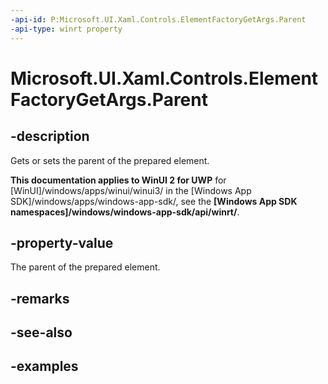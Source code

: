 ```yaml
---
-api-id: P:Microsoft.UI.Xaml.Controls.ElementFactoryGetArgs.Parent
-api-type: winrt property
---
```


<!-- Property syntax.
public UIElement Parent { get;  set; }
-->

# Microsoft.UI.Xaml.Controls.ElementFactoryGetArgs.Parent

## -description

Gets or sets the parent of the prepared element.

**This documentation applies to WinUI 2 for UWP** for [WinUI]/windows/apps/winui/winui3/ in the [Windows App SDK]/windows/apps/windows-app-sdk/, see the **[Windows App SDK namespaces]/windows/windows-app-sdk/api/winrt/**.

## -property-value

The parent of the prepared element.

## -remarks

## -see-also

## -examples

